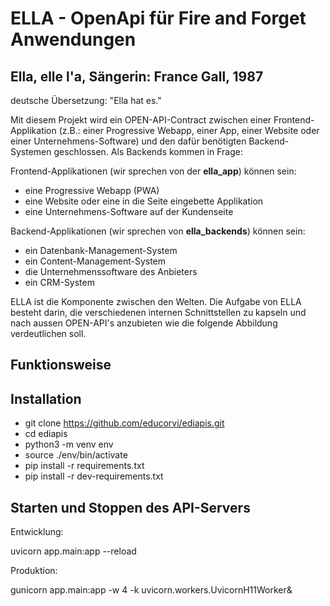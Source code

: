 ELLA - OpenApi für Fire and Forget Anwendungen
==============================================
Ella, elle l'a, Sängerin: France Gall, 1987
-------------------------------------------
deutsche Übersetzung: "Ella hat es."

Mit diesem Projekt wird ein OPEN-API-Contract zwischen einer Frontend-Applikation (z.B.: einer Progressive Webapp, einer App, einer
Website oder einer Unternehmens-Software) und den dafür benötigten Backend-Systemen geschlossen. Als Backends kommen in Frage:

Frontend-Applikationen (wir sprechen von der **ella_app**) können sein:

- eine Progressive Webapp (PWA)
- eine Website oder eine in die Seite eingebette Applikation
- eine Unternehmens-Software auf der Kundenseite

Backend-Applikationen (wir sprechen von **ella_backends**) können sein:

- ein Datenbank-Management-System
- ein Content-Management-System
- die Unternehmenssoftware des Anbieters
- ein CRM-System

ELLA ist die Komponente zwischen den Welten. Die Aufgabe von ELLA besteht darin, die verschiedenen internen Schnittstellen zu
kapseln und nach aussen OPEN-API's anzubieten wie die folgende Abbildung verdeutlichen soll.


Funktionsweise
--------------




Installation
------------

- git clone https://github.com/educorvi/ediapis.git
- cd ediapis
- python3 -m venv env
- source ./env/bin/activate
- pip install -r requirements.txt
- pip install -r dev-requirements.txt

Starten und Stoppen des API-Servers
-----------------------------------

Entwicklung:

uvicorn app.main:app --reload

Produktion:

gunicorn app.main:app -w 4 -k uvicorn.workers.UvicornH11Worker&

